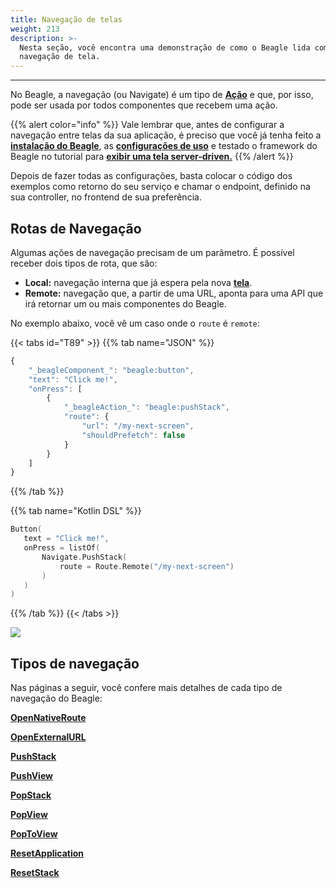 ```yaml
---
title: Navegação de telas
weight: 213
description: >-
  Nesta seção, você encontra uma demonstração de como o Beagle lida com
  navegação de tela.
---
```


---

No Beagle, a navegação \(ou Navigate\) é um tipo de [**Ação**](/pt/docs/api/actions) e que, por isso, pode ser usada por todos componentes que recebem uma ação. 

{{% alert color="info" %}}
Vale lembrar que, antes de configurar a navegação entre telas da sua aplicação, é preciso que você já tenha feito a [**instalação do Beagle**](/pt/docs/primeiros-passos/instalando-o-beagle/), as [**configurações de uso**](/pt/docs/primeiros-passos/usando-o-beagle/) e testado o framework do Beagle no tutorial para [**exibir uma tela server-driven.**](/pt/docs/tutoriais/exibindo-uma-tela) 
{{% /alert %}}

Depois de fazer todas as configurações, basta colocar o código dos exemplos como retorno do seu serviço e chamar o endpoint, definido na sua controller, no frontend de sua preferência.

## Rotas de Navegação

Algumas ações de navegação precisam de um parâmetro. É possível receber dois tipos de rota, que são:

* **Local:** navegação interna que já espera pela nova [**tela**](/pt/docs/api/screen/). 
* **Remote:**  navegação que, a partir de uma URL, aponta para uma API que irá retornar um ou mais componentes do Beagle. 

No exemplo abaixo, você vê um caso onde o `route` é `remote`:

{{< tabs id="T89" >}}
{{% tab name="JSON" %}}
```javascript
{
    "_beagleComponent_": "beagle:button",
    "text": "Click me!",
    "onPress": [
        {
            "_beagleAction_": "beagle:pushStack",
            "route": {
                "url": "/my-next-screen",
                "shouldPrefetch": false
            }
        }
    ]
}
```
{{% /tab %}}

{{% tab name="Kotlin DSL" %}}
```kotlin
Button(
   text = "Click me!",
   onPress = listOf(
       Navigate.PushStack(
           route = Route.Remote("/my-next-screen")
       )
   )
)
```
{{% /tab %}}
{{< /tabs >}}

![](/navigate-remote.gif)



## Tipos de navegação

Nas páginas a seguir, você confere mais detalhes de cada tipo de navegação do Beagle:

[**OpenNativeRoute**](/pt/docs/api/actions/navigate/opennativeroute)

[**OpenExternalURL**](/pt/docs/api/actions/navigate/openexternalurl)

[**PushStack**](/pt/docs/api/actions/navigate/pushstack)

[**PushView**](/pt/docs/api/actions/navigate/pushview)

[**PopStack**](/pt/docs/api/actions/navigate/popstack)

[**PopView**](/pt/docs/api/actions/navigate/popview)

[**PopToView**](/pt/docs/api/actions/navigate/poptoview)

[**ResetApplication**](/pt/docs/api/actions/navigate/resetapplication)

[**ResetStack**](/pt/docs/api/actions/navigate/resetstack)
